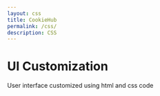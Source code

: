 ```yaml
---
layout: css
title: CookieHub
permalink: /css/
description: CSS
---
```


# UI Customization

User interface customized using html and css code
